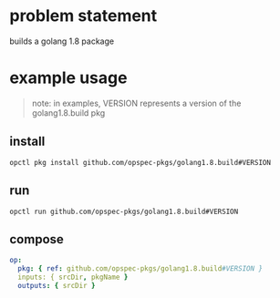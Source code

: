 # problem statement
builds a golang 1.8 package

# example usage

> note: in examples, VERSION represents a version of the golang1.8.build pkg

## install

```shell
opctl pkg install github.com/opspec-pkgs/golang1.8.build#VERSION
```

## run

```
opctl run github.com/opspec-pkgs/golang1.8.build#VERSION
```

## compose

```yaml
op:
  pkg: { ref: github.com/opspec-pkgs/golang1.8.build#VERSION }
  inputs: { srcDir, pkgName }
  outputs: { srcDir }
```
